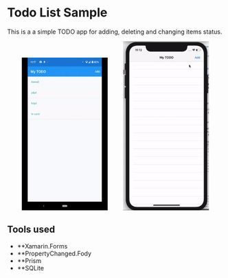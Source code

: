 # Todo List Sample

This is a a simple TODO app for adding, deleting and changing items status.

<p align="center">
<img width="200" height:"650" src="androidSample.gif" />
&nbsp;&nbsp;&nbsp;&nbsp;&nbsp;&nbsp;&nbsp;
<img width="200" height:"600" src="iOSSample.gif" />
</p>

## Tools used
- **Xamarin.Forms
- **PropertyChanged.Fody
- **Prism
- **SQLite 





